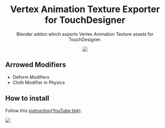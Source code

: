 <div align="center">
  <h1>Vertex Animation Texture Exporter for TouchDesigner</h1>
 <p>Blender addon which exports Vertex Animation Texture assets for TouchDesigner.</p>
 <img src="https://github.com/yumataesu/Blender.Vatd/blob/main/readme/panel.png"/>
</div>

## Arrowed Modifiers
* Deform Modifiers
* Cloth Modifier in Physics


## How to install
Follow this [instruction(YouTube link)](https://www.youtube.com/watch?v=14G_YIVdBd0).


![](https://github.com/yumataesu/Blender.Vatd/blob/main/readme/output.gif)
